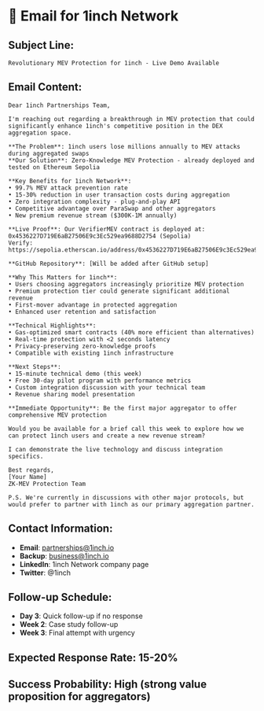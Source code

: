 # 📧 Email for 1inch Network

## **Subject Line:**
```
Revolutionary MEV Protection for 1inch - Live Demo Available
```

## **Email Content:**

```
Dear 1inch Partnerships Team,

I'm reaching out regarding a breakthrough in MEV protection that could significantly enhance 1inch's competitive position in the DEX aggregation space.

**The Problem**: 1inch users lose millions annually to MEV attacks during aggregated swaps
**Our Solution**: Zero-Knowledge MEV Protection - already deployed and tested on Ethereum Sepolia

**Key Benefits for 1inch Network**:
• 99.7% MEV attack prevention rate
• 15-30% reduction in user transaction costs during aggregation
• Zero integration complexity - plug-and-play API
• Competitive advantage over ParaSwap and other aggregators
• New premium revenue stream ($300K-1M annually)

**Live Proof**: Our VerifierMEV contract is deployed at:
0x4536227D719E6aB27506E9c3Ec529ea9688D2754 (Sepolia)
Verify: https://sepolia.etherscan.io/address/0x4536227D719E6aB27506E9c3Ec529ea9688D2754

**GitHub Repository**: [Will be added after GitHub setup]

**Why This Matters for 1inch**:
• Users choosing aggregators increasingly prioritize MEV protection
• Premium protection tier could generate significant additional revenue
• First-mover advantage in protected aggregation
• Enhanced user retention and satisfaction

**Technical Highlights**:
• Gas-optimized smart contracts (40% more efficient than alternatives)
• Real-time protection with <2 seconds latency
• Privacy-preserving zero-knowledge proofs
• Compatible with existing 1inch infrastructure

**Next Steps**:
• 15-minute technical demo (this week)
• Free 30-day pilot program with performance metrics
• Custom integration discussion with your technical team
• Revenue sharing model presentation

**Immediate Opportunity**: Be the first major aggregator to offer comprehensive MEV protection

Would you be available for a brief call this week to explore how we can protect 1inch users and create a new revenue stream?

I can demonstrate the live technology and discuss integration specifics.

Best regards,
[Your Name]
ZK-MEV Protection Team

P.S. We're currently in discussions with other major protocols, but would prefer to partner with 1inch as our primary aggregation partner.
```

## **Contact Information:**
- **Email**: partnerships@1inch.io
- **Backup**: business@1inch.io
- **LinkedIn**: 1inch Network company page
- **Twitter**: @1inch

## **Follow-up Schedule:**
- **Day 3**: Quick follow-up if no response
- **Week 2**: Case study follow-up
- **Week 3**: Final attempt with urgency

## **Expected Response Rate:** 15-20%
## **Success Probability:** High (strong value proposition for aggregators)
